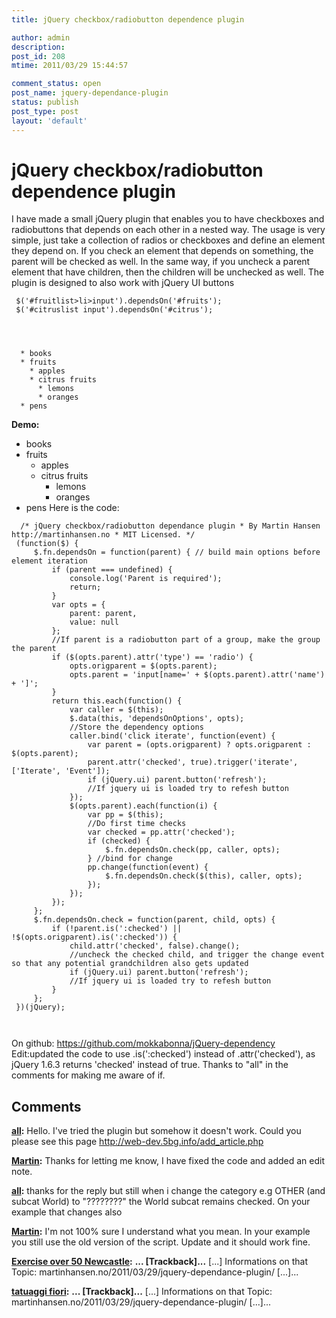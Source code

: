 ```yaml
---
title: jQuery checkbox/radiobutton dependence plugin

author: admin
description: 
post_id: 208
mtime: 2011/03/29 15:44:57

comment_status: open
post_name: jquery-dependance-plugin
status: publish
post_type: post
layout: 'default'
---
```


# jQuery checkbox/radiobutton dependence plugin

I have made a small jQuery plugin that enables you to have checkboxes and radiobuttons that depends on each other in a nested way. The usage is very simple, just take a collection of radios or checkboxes and define an element they depend on. If you check an element that depends on something, the parent will be checked as well. In the same way, if you uncheck a parent element that have children, then the children will be unchecked as well. The plugin is designed to also work with jQuery UI buttons 
```
 $('#fruitlist>li>input').dependsOn('#fruits');
 $('#citruslist input').dependsOn('#citrus');
 
```
 
```
 

  * books
  * fruits 
	* apples
	* citrus fruits 
	  * lemons
	  * oranges
  * pens

```
 **Demo:**

  * books
  * fruits 
	* apples
	* citrus fruits 
	  * lemons
	  * oranges
  * pens
Here is the code: 
```
  /* jQuery checkbox/radiobutton dependance plugin * By Martin Hansen http://martinhansen.no * MIT Licensed. */
 (function($) {
	 $.fn.dependsOn = function(parent) { // build main options before element iteration 
		 if (parent === undefined) {
			 console.log('Parent is required');
			 return;
		 }
		 var opts = {
			 parent: parent,
			 value: null
		 };
		 //If parent is a radiobutton part of a group, make the group the parent 
		 if ($(opts.parent).attr('type') == 'radio') {
			 opts.origparent = $(opts.parent);
			 opts.parent = 'input[name=' + $(opts.parent).attr('name') + ']';
		 }
		 return this.each(function() {
			 var caller = $(this);
			 $.data(this, 'dependsOnOptions', opts);
			 //Store the dependency options 
			 caller.bind('click iterate', function(event) {
				 var parent = (opts.origparent) ? opts.origparent : $(opts.parent);
				 parent.attr('checked', true).trigger('iterate', ['Iterate', 'Event']);
				 if (jQuery.ui) parent.button('refresh');
				 //If jquery ui is loaded try to refesh button 
			 });
			 $(opts.parent).each(function(i) {
				 var pp = $(this);
				 //Do first time checks 
				 var checked = pp.attr('checked');
				 if (checked) {
					 $.fn.dependsOn.check(pp, caller, opts);
				 } //bind for change 
				 pp.change(function(event) {
					 $.fn.dependsOn.check($(this), caller, opts);
				 });
			 });
		 });
	 };
	 $.fn.dependsOn.check = function(parent, child, opts) {
		 if (!parent.is(':checked') || !$(opts.origparent).is(':checked')) {
			 child.attr('checked', false).change();
			 //uncheck the checked child, and trigger the change event so that any potential grandchildren also gets updated 
			 if (jQuery.ui) parent.button('refresh');
			 //If jquery ui is loaded try to refesh button 
		 }
	 };
 })(jQuery);

 
```
 On github: <https://github.com/mokkabonna/jQuery-dependency> Edit:updated the code to use .is(':checked') instead of .attr('checked'), as jQuery 1.6.3 returns 'checked' instead of true. Thanks to "all" in the comments for making me aware of if.

## Comments

**[all](#2441 "2011-09-09 17:28:44"):** Hello. I've tried the plugin but somehow it doesn't work. Could you please see this page http://web-dev.5bg.info/add_article.php

**[Martin](#2443 "2011-09-11 12:07:13"):** Thanks for letting me know, I have fixed the code and added an edit note.

**[all](#2444 "2011-09-11 12:49:08"):** thanks for the reply but still when i change the category e.g OTHER (and subcat World) to "????????" the World subcat remains checked. On your example that changes also

**[Martin](#2445 "2011-09-13 01:06:37"):** I'm not 100% sure I understand what you mean. In your example you still use the old version of the script. Update and it should work fine.

**[Exercise over 50 Newcastle](#2837 "2012-02-22 12:10:42"):** **... [Trackback]...** [...] Informations on that Topic: martinhansen.no/2011/03/29/jquery-dependance-plugin/ [...]...

**[tatuaggi fiori](#2846 "2012-02-25 15:32:30"):** **... [Trackback]...** [...] Informations on that Topic: martinhansen.no/2011/03/29/jquery-dependance-plugin/ [...]...

